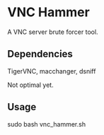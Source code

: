 # VNC Hammer
A VNC server brute forcer tool.

## Dependencies
TigerVNC, macchanger, dsniff

Not optimal yet.


## Usage 
sudo bash vnc_hammer.sh
